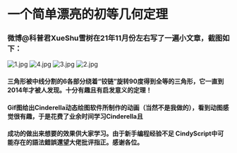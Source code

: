 # 一个简单漂亮的初等几何定理   

###                                                        微博@科普君XueShu雪树在21年11月份左右写了一遍小文章，截图如下：


![1.jpg](https://s2.loli.net/2022/02/23/GIFosw1JCahMXeZ.jpg)
![4.jpg](https://s2.loli.net/2022/02/23/Kb8HGwBYF4mnCyx.jpg)
![3.jpg](https://s2.loli.net/2022/02/23/6QmBskS1rWAeyNg.jpg)
![2.jpg](https://s2.loli.net/2022/02/23/SmoKrsI7VCPQOzD.jpg)


####               三角形被中线分割的6各部分绕着“铰链”旋转90度得到全等的三角形，它一直到2014年才被人发现。十分有趣且有启发意义的定理！

####               Gif图给出Cinderella动态绘图软件所制作的动画（当然不是我做的），看到动图感觉很有趣，于是花费了业余时间学习Cinderella且

####               成功的做出来想要的效果供大家学习。由于新手编程经验不足 CindyScript中可能存在的語法錯誤還望大佬批评指正。感谢各位。
